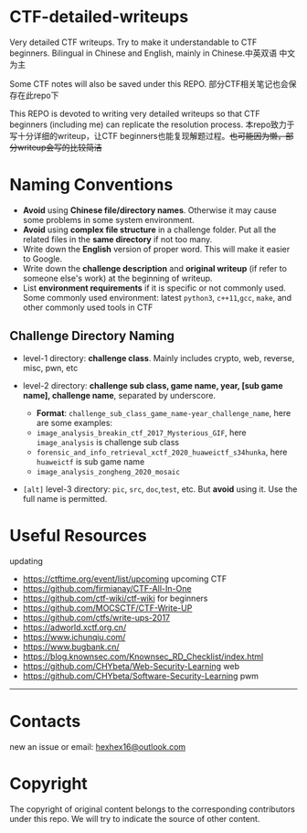 # CTF-detailed-writeups
Very detailed CTF writeups. Try to make it understandable to CTF beginners. Bilingual in Chinese and English, mainly in Chinese.中英双语 中文为主

Some CTF notes will also be saved under this REPO. 部分CTF相关笔记也会保存在此repo下

This REPO is devoted to writing very detailed writeups so that CTF beginners (including me) can replicate the resolution process. 本repo致力于写十分详细的writeup，让CTF beginners也能复现解题过程。~~也可能因为懒，部分writeup会写的比较简洁~~

# Naming Conventions

- **Avoid** using **Chinese file/directory names**. Otherwise it may cause some problems in some system environment.
- **Avoid** using **complex file structure** in a challenge folder. Put all the related files in the **same directory** if not too many.
- Write down the **English** version of proper word. This will make it easier to Google.
- Write down the **challenge description** and **original writeup** (if refer to someone else's work) at the beginning of writeup.
- List **environment requirements** if it is specific or not commonly used. Some commonly used environment: latest `python3`, `c++11`,`gcc`, `make`, and other commonly used tools in CTF

## Challenge Directory Naming

- level-1 directory: **challenge class**. Mainly includes crypto, web, reverse, misc, pwn, etc
- level-2 directory: **challenge sub class, game name, year, [sub game name], challenge name**, separated by underscore.
  - **Format**: `challenge_sub_class_game_name-year_challenge_name`, here are some examples:
  - `image_analysis_breakin_ctf_2017_Mysterious_GIF`, here `image_analysis` is challenge sub class
  - `forensic_and_info_retrieval_xctf_2020_huaweictf_s34hunka`, here `huaweictf` is sub game name
  - `image_analysis_zongheng_2020_mosaic`

- `[alt]` level-3 directory: `pic`, `src`, `doc`,`test`, etc. But **avoid** using it. Use the full name is permitted.

# Useful Resources

updating

- https://ctftime.org/event/list/upcoming   upcoming CTF
- https://github.com/firmianay/CTF-All-In-One
- https://github.com/ctf-wiki/ctf-wiki    for beginners
- https://github.com/MOCSCTF/CTF-Write-UP
- https://github.com/ctfs/write-ups-2017
- https://adworld.xctf.org.cn/
- https://www.ichunqiu.com/
- https://www.bugbank.cn/
- https://blog.knownsec.com/Knownsec_RD_Checklist/index.html 
- https://github.com/CHYbeta/Web-Security-Learning   web
- https://github.com/CHYbeta/Software-Security-Learning  pwm








---
# Contacts

new an issue or email: [hexhex16@outlook.com](mailto:hexhex16@outlook.com)

# Copyright

The copyright of original content belongs to the corresponding contributors under this repo. We will try to indicate the source of other content.